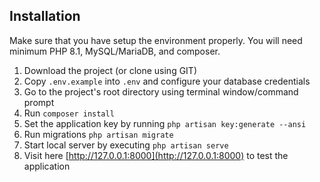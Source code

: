 ## Installation 
Make sure that you have setup the environment properly. You will need minimum PHP 8.1, MySQL/MariaDB, and composer.

1. Download the project (or clone using GIT)
2. Copy `.env.example` into `.env` and configure your database credentials
3. Go to the project's root directory using terminal window/command prompt
4. Run `composer install`
5. Set the application key by running `php artisan key:generate --ansi`
6. Run migrations `php artisan migrate`
7. Start local server by executing `php artisan serve`
8. Visit here [http://127.0.0.1:8000](http://127.0.0.1:8000) to test the application
